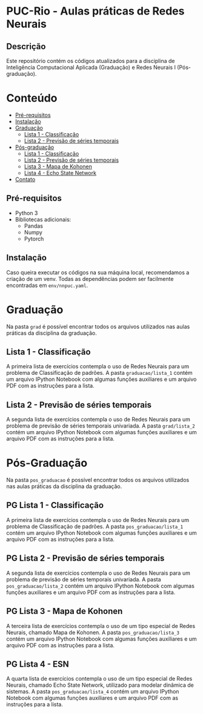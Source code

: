 # PUC-Rio - Aulas práticas de Redes Neurais

## Descrição

Este repositório contém os códigos atualizados para a disciplina de Inteligência Computacional Aplicada (Graduação) e Redes Neurais I (Pós-graduação).

# Conteúdo

- [Pré-requisitos](#pré-requisitos)
- [Instalação](#instalação)
- [Graduação](#graduação)
  * [Lista 1 - Classificação](#lista-1-classificação)
  * [Lista 2 - Previsão de séries temporais](#lista-2-previsão-de-séries-temporais)
- [Pós-graduação](#pós-graduação)
  * [Lista 1 - Classificação](#pg-lista-1-classificação)
  * [Lista 2 - Previsão de séries temporais](#pg-lista-2-previsão-de-séries-temporais)
  * [Lista 3 - Mapa de Kohonen](#pg-lista-3-mapa-de-kohonen)
  * [Lista 4 - Echo State Network](#pg-lista-4-esn)
- [Contato](#contato)

## Pré-requisitos

- Python 3
- Bibliotecas adicionais:
  * Pandas
  * Numpy
  * Pytorch

## Instalação

Caso queira executar os códigos na sua máquina local, recomendamos a criação de um venv. Todas as dependências podem ser facilmente encontradas em `env/nnpuc.yaml`.

# Graduação

Na pasta `grad` é possível encontrar todos os arquivos utilizados nas aulas práticas da disciplina da graduação.

## Lista 1 - Classificação

A primeira lista de exercícios contempla o uso de Redes Neurais para um problema de Classificação de padrões. A pasta `graduacao/lista_1` contém um arquivo IPython Notebook com algumas funções auxiliares e um arquivo PDF com as instruções para a lista.

## Lista 2 - Previsão de séries temporais

A segunda lista de exercícios contempla o uso de Redes Neurais para um problema de previsão de séries temporais univariada. A pasta `grad/lista_2` contém um arquivo IPython Notebook com algumas funções auxiliares e um arquivo PDF com as instruções para a lista.

# Pós-Graduação

Na pasta `pos_graduacao` é possível encontrar todos os arquivos utilizados nas aulas práticas da disciplina da graduação.

## PG Lista 1 - Classificação

A primeira lista de exercícios contempla o uso de Redes Neurais para um problema de Classificação de padrões. A pasta `pos_graduacao/lista_1` contém um arquivo IPython Notebook com algumas funções auxiliares e um arquivo PDF com as instruções para a lista.

## PG Lista 2 - Previsão de séries temporais

A segunda lista de exercícios contempla o uso de Redes Neurais para um problema de previsão de séries temporais univariada. A pasta `pos_graduacao/lista_2` contém um arquivo IPython Notebook com algumas funções auxiliares e um arquivo PDF com as instruções para a lista.

## PG Lista 3 - Mapa de Kohonen

A terceira lista de exercícios contempla o uso de um tipo especial de Redes Neurais, chamado Mapa de Kohonen. A pasta `pos_graduacao/lista_3` contém um arquivo IPython Notebook com algumas funções auxiliares e um arquivo PDF com as instruções para a lista.

## PG Lista 4 - ESN

A quarta lista de exercícios contempla o uso de um tipo especial de Redes Neurais, chamado Echo State Network, utilizado para modelar dinâmica de sistemas. A pasta `pos_graduacao/lista_4` contém um arquivo IPython Notebook com algumas funções auxiliares e um arquivo PDF com as instruções para a lista.
